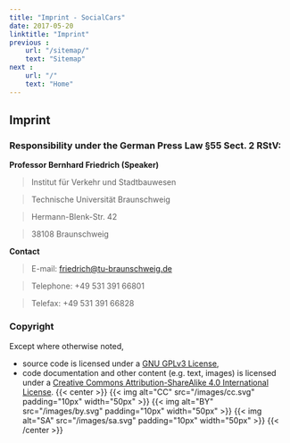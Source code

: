 ```yaml
---
title: "Imprint - SocialCars"
date: 2017-05-20
linktitle: "Imprint"
previous :
    url: "/sitemap/"
    text: "Sitemap"
next :
    url: "/"
    text: "Home"
---
```


## Imprint

### Responsibility under the German Press Law §55 Sect. 2 RStV:

**Professor Bernhard Friedrich (Speaker)**

> Institut für Verkehr und Stadtbauwesen

> Technische Universität Braunschweig

> Hermann-Blenk-Str. 42 

> 38108 Braunschweig

**Contact**

> E-mail: friedrich@tu-braunschweig.de

> Telephone: +49 531 391 66801

> Telefax: +49 531 391 66828


### Copyright

Except where otherwise noted,

* source code is licensed under a [GNU GPLv3 License](https://www.gnu.org/licenses/gpl-3.0.html),
* code documentation and other content (e.g. text, images) is licensed under a [Creative Commons Attribution-ShareAlike 4.0 International License](https://creativecommons.org/licenses/by-sa/4.0/).
{{< center >}}
{{< img alt="CC" src="/images/cc.svg" padding="10px" width="50px" >}}
{{< img alt="BY" src="/images/by.svg" padding="10px" width="50px" >}}
{{< img alt="SA" src="/images/sa.svg" padding="10px" width="50px" >}}
{{< /center >}}
